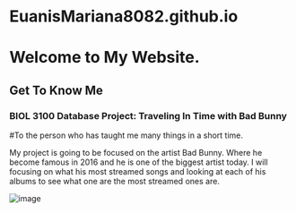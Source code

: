 # EuanisMariana8082.github.io

# Welcome to My Website.
## Get To Know Me
### BIOL 3100 Database Project: Traveling In Time with Bad Bunny 


#To the person who has taught me many things in a short time.

My project is going to be focused on the artist Bad Bunny.
Where he become famous in 2016 and he is one of the biggest artist today. I will focusing on what his most streamed songs and looking at each of his albums to see what one are the most streamed ones are. 

![image](https://github.com/EuanisMariana8082/EuanisMariana8082.github.io/assets/122510224/2b088680-87dc-497e-809b-a60908f20fd9)
